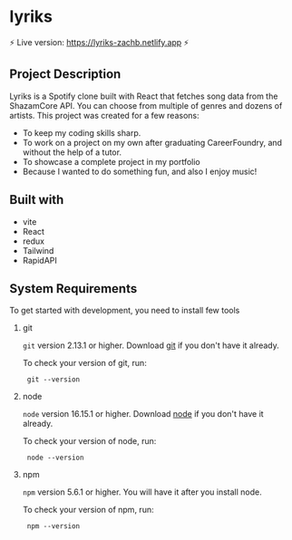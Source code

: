 # lyriks

⚡ Live version: https://lyriks-zachb.netlify.app ⚡

## Project Description

Lyriks is a Spotify clone built with React that fetches song data from the ShazamCore API. You can choose from multiple of genres and dozens of artists. This project was created for a few reasons:

- To keep my coding skills sharp.
- To work on a project on my own after graduating CareerFoundry, and without the help of a tutor.
- To showcase a complete project in my portfolio
- Because I wanted to do something fun, and also I enjoy music!

## Built with

- vite
- React
- redux
- Tailwind
- RapidAPI

## System Requirements

To get started with development, you need to install few tools

1. git

   `git` version 2.13.1 or higher. Download [git](https://git-scm.com/downloads) if you don't have it already.

   To check your version of git, run:

   ```shell
    git --version
   ```

2. node

   `node` version 16.15.1 or higher. Download [node](https://nodejs.org/en/download/) if you don't have it already.

   To check your version of node, run:

   ```shell
    node --version
   ```

3. npm

   `npm` version 5.6.1 or higher. You will have it after you install node.

   To check your version of npm, run:

   ```shell
    npm --version
   ```

#
